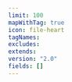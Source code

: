 ```yaml
---
limit: 100
mapWithTag: true
icon: file-heart
tagNames: 
excludes: 
extends: 
version: "2.0"
fields: []
---
```

